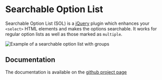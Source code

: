 Searchable Option List
======================

Searchable Option List (SOL) is a [jQuery](http://www.jquery.com) plugin which enhances your `<select>` HTML elements and makes the options searchable. It works for regular option lists as well as those marked as `multiple`.

![Example of a searchable option list with groups](example.png)

## Documentation

The documentation is available on the [github project page](http://pbauerochse.github.io/searchable-option-list/examples.html)
